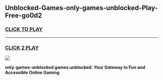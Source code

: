 
## Unblocked-Games-only-games-unblocked-Play-Free-go0d2
<h3>
<a href="https://premium76.site?title=only-games-unblocked&ref=23A">CLICK TO PLAY</a></h3>
<hr>

<h3>
<a href="https://premium76.site?title=only-games-unblocked&ref=23A">CLICK 2 PLAY</a>
  
</h3>

<a href="https://premium76.site?title=only-games-unblocked&ref=23A"><img src="https://clearcache.store/games.png"></a>


**only-games-unblocked games unblocked: Your Gateway to Fun and Accessible Online Gaming**
